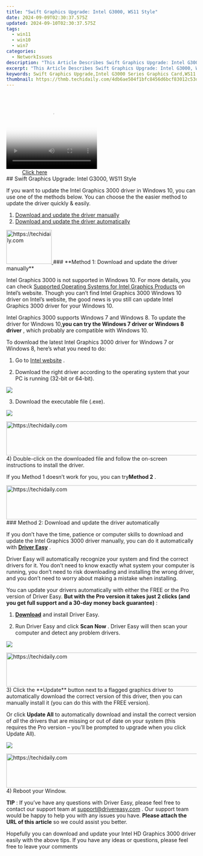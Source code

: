 ```yaml
---
title: "Swift Graphics Upgrade: Intel G3000, WS11 Style"
date: 2024-09-09T02:30:37.575Z
updated: 2024-09-10T02:30:37.575Z
tags:
  - win11
  - win10
  - win7
categories:
  - NetworkIssues
description: "This Article Describes Swift Graphics Upgrade: Intel G3000, WS11 Style"
excerpt: "This Article Describes Swift Graphics Upgrade: Intel G3000, WS11 Style"
keywords: Swift Graphics Upgrade,Intel G3000 Series Graphics Card,WS11 Style Graphics Upgrade,High-End Gaming Graphics Card,Latest Intel Integrated Graphics Technology,Enhanced Performance G3000 Series Graphics,Upgraded Intel WS11 Graphics Card Comparison
thumbnail: https://thmb.techidaily.com/4db6ae504f1bfc8456d6bcf83012c53d92e6a263db347f2610a0b94cd8c98fbe.jpg
---
```


<!-- affiliate ads begin -->
<span id="1912746">
					<video width="240" height="200" style="cursor:pointer"
           poster="//a.impactradius-go.com/display-clicktoplayimage/1912746.png"
           onclick="if(!this.playClicked){this.play();this.setAttribute('controls',true);this.playClicked=true;}">
	   <source src="//a.impactradius-go.com/display-ad/20231-1912746">
	   <img src="//a.impactradius-go.com/display-clicktoplayimage/1912746.png" style="border: none; height: 100%; width: 100%; object-fit: contain">
	</video>
	<div style="width:150px;text-align:center"><a href="javascript:window.open(decodeURIComponent('https%3A%2F%2Fmindmanager.sjv.io%2Fc%2F5597632%2F1912746%2F20231'), '_blank');void(0);">Click here</a></div>
</span>
<img height="0" width="0" src="https://imp.pxf.io/i/5597632/1912746/20231" style="position:absolute;visibility:hidden;" border="0" />
<!-- affiliate ads end -->
## Swift Graphics Upgrade: Intel G3000, WS11 Style

 If you want to update the Intel Graphics 3000 driver in Windows 10, you can use one of the methods below. You can choose the the easier method to update the driver quickly & easily.

1. [Download and update the driver manually](#method1)
2. [Download and update the driver automatically](#method2)

<!-- affiliate ads begin -->
<a href="https://aligracehair.sjv.io/c/5597632/2135393/19272" target="_top" id="2135393">
  <img src="//a.impactradius-go.com/display-ad/19272-2135393" border="0" alt="https://techidaily.com" width="120" height="90"/>
</a>
<img height="0" width="0" src="https://aligracehair.sjv.io/i/5597632/2135393/19272" style="position:absolute;visibility:hidden;" border="0" />
<!-- affiliate ads end -->
### **Method 1: Download and update the driver manually**

 Intel Graphics 3000 is not supported in Windows 10\. For more details, you can check [Supported Operating Systems for Intel Graphics Products](http://www.intel.com/content/www/us/en/support/graphics-drivers/000005526.html) on Intel’s website. Though you can’t find Intel Graphics 3000 Windows 10 driver on Intel’s website, the good news is you still can update Intel Graphics 3000 driver for your Windows 10.

 Intel Graphics 3000 supports Windows 7 and Windows 8\. To update the driver for Windows 10,**you can try the Windows 7 driver or Windows 8 driver** , which probably are compatible with Windows 10.

 To download the latest Intel Graphics 3000 driver for Windows 7 or Windows 8, here’s what you need to do:

 1) Go to [Intel website](https://downloadcenter.intel.com/product/81500/Intel-HD-Graphics-3000-for-2nd-Generation-Intel-Core-Processors) .

 2) Download the right driver according to the operating system that your PC is running (32-bit or 64-bit).

![](https://images.drivereasy.com/wp-content/uploads/2018/07/img_5b60243b98663.jpg)

3) Download the executable file (.exe).

![](https://images.drivereasy.com/wp-content/uploads/2018/07/img_5b60249a38e5b.jpg)

<!-- affiliate ads begin -->
<a href="https://appsumo.8odi.net/c/5597632/2123749/7443" target="_top" id="2123749">
  <img src="//a.impactradius-go.com/display-ad/7443-2123749" border="0" alt="https://techidaily.com" width="728" height="90"/>
</a>
<img height="0" width="0" src="https://appsumo.8odi.net/i/5597632/2123749/7443" style="position:absolute;visibility:hidden;" border="0" />
<!-- affiliate ads end -->
 4) Double-click on the downloaded file and follow the on-screen instructions to install the driver.

 If you Method 1 doesn’t work for you, you can try**Method 2** .

<!-- affiliate ads begin -->
<a href="https://unicoeye.pxf.io/c/5597632/2134239/18498" target="_top" id="2134239">
  <img src="//a.impactradius-go.com/display-ad/18498-2134239" border="0" alt="https://techidaily.com" width="721" height="90"/>
</a>
<img height="0" width="0" src="https://unicoeye.pxf.io/i/5597632/2134239/18498" style="position:absolute;visibility:hidden;" border="0" />
<!-- affiliate ads end -->
### Method 2: Download and update the driver automatically

 If you don’t have the time, patience or computer skills to download and update the Intel Graphics 3000 driver manually, you can do it automatically with **[Driver Easy](https://tools.techidaily.com/drivereasy/download/)** .

 Driver Easy will automatically recognize your system and find the correct drivers for it. You don’t need to know exactly what system your computer is running, you don’t need to risk downloading and installing the wrong driver, and you don’t need to worry about making a mistake when installing.

 You can update your drivers automatically with either the FREE or the Pro version of Driver Easy. **But with the Pro version it takes just 2 clicks (and you get full support and a 30-day money back guarantee)** :

 1) **[Download](https://tools.techidaily.com/drivereasy/download/)**   and install Driver Easy.

 2) Run Driver Easy and click **Scan Now** . Driver Easy will then scan your computer and detect any problem drivers.

![](https://images.drivereasy.com/wp-content/uploads/2018/07/img_5b602743bbc71.jpg)

<!-- affiliate ads begin -->
<a href="https://appsumo.8odi.net/c/5597632/2137379/7443" target="_top" id="2137379">
  <img src="//a.impactradius-go.com/display-ad/7443-2137379" border="0" alt="https://techidaily.com" width="728" height="90"/>
</a>
<img height="0" width="0" src="https://appsumo.8odi.net/i/5597632/2137379/7443" style="position:absolute;visibility:hidden;" border="0" />
<!-- affiliate ads end -->
3) Click the **Update**  button next to a flagged graphics driver to automatically download the correct version of this driver, then you can manually install it (you can do this with the FREE version).

Or click **Update All**  to automatically download and install the correct version of _all_  the drivers that are missing or out of date on your system (this requires the Pro version – you’ll be prompted to upgrade when you click Update All).

![](https://images.drivereasy.com/wp-content/uploads/2018/07/img_5b60272ec6e88.jpg)

<!-- affiliate ads begin -->
<a href="https://unicoeye.pxf.io/c/5597632/2134496/18498" target="_top" id="2134496">
  <img src="//a.impactradius-go.com/display-ad/18498-2134496" border="0" alt="https://techidaily.com" width="728" height="90"/>
</a>
<img height="0" width="0" src="https://unicoeye.pxf.io/i/5597632/2134496/18498" style="position:absolute;visibility:hidden;" border="0" />
<!-- affiliate ads end -->
4) Reboot your Window.

**TIP** : If you’ve have any questions with Driver Easy, please feel free to contact our support team at [support@drivereasy.com](https://tools.techidaily.com/drivereasy/download/) . Our support team would be happy to help you with any issues you have. **Please attach the URL of this article** so we could assist you better.

 Hopefully you can download and update your Intel HD Graphics 3000 driver easily with the above tips. If you have any ideas or questions, please feel free to leave your comments

<ins class="adsbygoogle"
     style="display:block"
     data-ad-format="autorelaxed"
     data-ad-client="ca-pub-7571918770474297"
     data-ad-slot="1223367746"></ins>



<ins class="adsbygoogle"
     style="display:block"
     data-ad-client="ca-pub-7571918770474297"
     data-ad-slot="8358498916"
     data-ad-format="auto"
     data-full-width-responsive="true"></ins>






